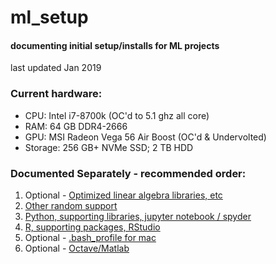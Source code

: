 # ml_setup
#### documenting initial setup/installs for ML projects
last updated Jan 2019

### Current hardware:
* CPU: Intel i7-8700k (OC'd to 5.1 ghz all core)
* RAM: 64 GB DDR4-2666
* GPU: MSI Radeon Vega 56 Air Boost (OC'd & Undervolted)
* Storage: 256 GB+ NVMe SSD; 2 TB HDD

### Documented Separately - recommended order:
1. Optional - [Optimized linear algebra libraries, etc](optimized.md)
2. [Other random support](other.md)
3. [Python, supporting libraries, jupyter notebook / spyder](python.md)
4. [R, supporting packages, RStudio](r.md)
5. Optional - [.bash_profile for mac](bash_profile.md)
6. Optional - [Octave/Matlab](octave.md)

